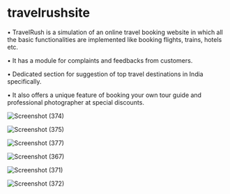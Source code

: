 # travelrushsite
•	TravelRush is a simulation of an online travel booking website in which all the basic functionalities are implemented like booking flights, trains, hotels etc.

•	It  has a module for complaints and feedbacks from customers.

•	 Dedicated section for suggestion of top travel destinations in India specifically.

•	It also offers a unique feature of booking your own tour guide and professional
photographer at special discounts.

![Screenshot (374)](https://user-images.githubusercontent.com/60663075/93288137-d4102780-f7f8-11ea-920e-b91021f46b82.png)

![Screenshot (375)](https://user-images.githubusercontent.com/60663075/93288264-1d607700-f7f9-11ea-9eb3-bbe14fb6b48d.png)

![Screenshot (377)](https://user-images.githubusercontent.com/60663075/93288265-1e91a400-f7f9-11ea-939b-efbb23cb0a08.png)


![Screenshot (367)](https://user-images.githubusercontent.com/60663075/93288245-146fa580-f7f9-11ea-8d09-ae86c9ac06d5.png)

![Screenshot (371)](https://user-images.githubusercontent.com/60663075/93288258-1afe1d00-f7f9-11ea-9856-37cf0481f505.png)

![Screenshot (372)](https://user-images.githubusercontent.com/60663075/93288260-1b96b380-f7f9-11ea-9c3d-1388801cc894.png)




